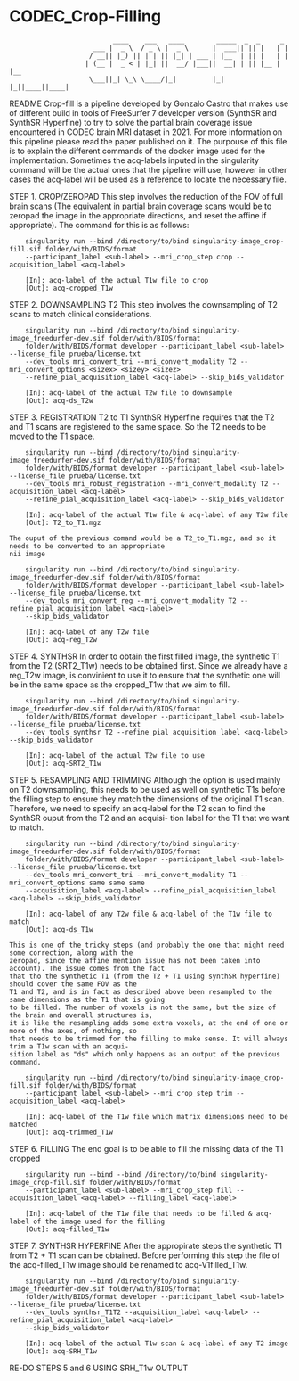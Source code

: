 # CODEC_Crop-Filling



                              ____    ___   ____        _____  _  _     _
                         ___ |  _ \  / _ \ |  _ \      |  ___|| || |   | |
                        / __|| |_) || | | || |_| | ___ | |__  | || |   | |
                       | (__ |  _ < | |_| ||  __/ |___||  __| | || |__ | |__
                        \___||_| \_\ \____/|_|         |_|    |_||____||____|




README
    Crop-fill is a pipeline developed by Gonzalo Castro that makes use of different build in tools
    of FreeSurfer 7 developer version (SynthSR and SynthSR Hyperfine) to try to solve the partial
    brain coverage issue encountered in CODEC brain MRI dataset in 2021. For more information on
    this pipeline please read the paper published on it. The purpouse of this file is to explain the
    different commands of the docker image used for the implementation. Sometimes the acq-labels 
    inputed in the singularity command will be the actual ones that the pipeline will use, however 
    in other cases the acq-label will be used as a reference to locate the necessary file.

STEP 1. CROP/ZEROPAD
    This step involves the reduction of the FOV of full brain scans (The equivalent in partial brain
    coverage scans would be to zeropad the image in the appropriate directions, and reset the affine
    if appropriate). The command for this is as follows:

        singularity run --bind /directory/to/bind singularity-image_crop-fill.sif folder/with/BIDS/format
        --participant_label <sub-label> --mri_crop_step crop --acquisition_label <acq-label>

        [In]: acq-label of the actual T1w file to crop
        [Out]: acq-cropped_T1w

STEP 2. DOWNSAMPLING T2
    This step involves the downsampling of T2 scans to match clinical considerations.

        singularity run --bind /directory/to/bind singularity-image_freedurfer-dev.sif folder/with/BIDS/format
        folder/with/BIDS/format developer --participant_label <sub-label> --license_file prueba/license.txt
        --dev_tools mri_convert_tri --mri_convert_modality T2 --mri_convert_options <sizex> <sizey> <sizez>
        --refine_pial_acquisition_label <acq-label> --skip_bids_validator

        [In]: acq-label of the actual T2w file to downsample
        [Out]: acq-ds_T2w

STEP 3. REGISTRATION T2 to T1
    SynthSR Hyperfine requires that the T2 and T1 scans are registered to the same space. So the T2 needs
    to be moved to the T1 space.

        singularity run --bind /directory/to/bind singularity-image_freedurfer-dev.sif folder/with/BIDS/format
        folder/with/BIDS/format developer --participant_label <sub-label> --license_file prueba/license.txt
        --dev_tools mri_robust_registration --mri_convert_modality T2 --acquisition_label <acq-label>
        --refine_pial_acquisition_label <acq-label> --skip_bids_validator

        [In]: acq-label of the actual T1w file & acq-label of any T2w file
        [Out]: T2_to_T1.mgz

    The ouput of the previous comand would be a T2_to_T1.mgz, and so it needs to be converted to an appropriate
    nii image

        singularity run --bind /directory/to/bind singularity-image_freedurfer-dev.sif folder/with/BIDS/format
        folder/with/BIDS/format developer --participant_label <sub-label> --license_file prueba/license.txt
        --dev_tools mri_convert_reg --mri_convert_modality T2 --refine_pial_acquisition_label <acq-label>
        --skip_bids_validator

        [In]: acq-label of any T2w file
        [Out]: acq-reg_T2w

STEP 4. SYNTHSR
    In order to obtain the first filled image, the synthetic T1 from the T2 (SRT2_T1w) needs to be obtained first.
    Since we already have a reg_T2w image, is convinient to use it to ensure that the synthetic one will be in the
    same space as the cropped_T1w that we aim to fill.

        singularity run --bind /directory/to/bind singularity-image_freedurfer-dev.sif folder/with/BIDS/format
        folder/with/BIDS/format developer --participant_label <sub-label> --license_file prueba/license.txt
        --dev_tools synthsr_T2 --refine_pial_acquisition_label <acq-label> --skip_bids_validator

        [In]: acq-label of the actual T2w file to use
        [Out]: acq-SRT2_T1w

STEP 5. RESAMPLING AND TRIMMING
    Although the option is used mainly on T2 downsampling, this needs to be used as well on synthetic
    T1s before the filling step to ensure they match the dimensions of the original T1 scan. Therefore,
    we need to specify an acq-label for the T2 scan to find the SynthSR ouput from the T2 and an acquisi-
    tion label for the T1 that we want to match.

        singularity run --bind /directory/to/bind singularity-image_freedurfer-dev.sif folder/with/BIDS/format
        folder/with/BIDS/format developer --participant_label <sub-label> --license_file prueba/license.txt
        --dev_tools mri_convert_tri --mri_convert_modality T1 --mri_convert_options same same same
        --acquisition_label <acq-label> --refine_pial_acquisition_label <acq-label> --skip_bids_validator

        [In]: acq-label of any T2w file & acq-label of the T1w file to match
        [Out]: acq-ds_T1w

    This is one of the tricky steps (and probably the one that might need some correction, along with the
    zeropad, since the affine mention issue has not been taken into account). The issue comes from the fact
    that tho the synthetic T1 (from the T2 + T1 using synthSR hyperfine) should cover the same FOV as the
    T1 and T2, and is in fact as described above been resampled to the same dimensions as the T1 that is going
    to be filled. The number of voxels is not the same, but the size of the brain and overall structures is,
    it is like the resampling adds some extra voxels, at the end of one or more of the axes, of nothing, so
    that needs to be trimmed for the filling to make sense. It will always trim a T1w scan with an acqui-
    sition label as "ds" which only happens as an output of the previous command.

        singularity run --bind /directory/to/bind singularity-image_crop-fill.sif folder/with/BIDS/format
        --participant_label <sub-label> --mri_crop_step trim --acquisition_label <acq-label>

        [In]: acq-label of the T1w file which matrix dimensions need to be matched
        [Out]: acq-trimmed_T1w

STEP 6. FILLING
    The end goal is to be able to fill the missing data of the T1 cropped

        singularity run --bind --bind /directory/to/bind singularity-image_crop-fill.sif folder/with/BIDS/format
        --participant_label <sub-label> --mri_crop_step fill --acquisition_label <acq-label> --filling_label <acq-label>

        [In]: acq-label of the T1w file that needs to be filled & acq-label of the image used for the filling
        [Out]: acq-filled_T1w

STEP 7. SYNTHSR HYPERFINE
    After the appropirate steps the synthetic T1 from T2 + T1 scan can be obtained. Before performing this step the 
    file of the acq-filled_T1w image should be renamed to acq-V1filled_T1w.

        singularity run --bind /directory/to/bind singularity-image_freedurfer-dev.sif folder/with/BIDS/format
        folder/with/BIDS/format developer --participant_label <sub-label> --license_file prueba/license.txt
        --dev_tools synthsr_T1T2 --acquisition_label <acq-label> --refine_pial_acquisition_label <acq-label>
        --skip_bids_validator

        [In]: acq-label of the actual T1w scan & acq-label of any T2 image 
        [Out]: acq-SRH_T1w

RE-DO STEPS 5 and 6 USING SRH_T1w OUTPUT

